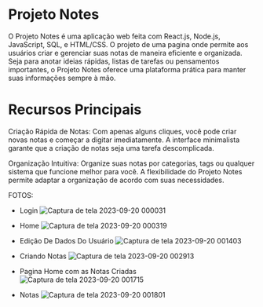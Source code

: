 # Projeto Notes

O Projeto Notes é uma aplicação web feita com React.js, Node.js, JavaScript, SQL, e HTML/CSS. O projeto de uma pagina onde permite aos usuários criar e gerenciar suas notas de maneira eficiente e organizada. Seja para anotar ideias rápidas, listas de tarefas ou pensamentos importantes, o Projeto Notes oferece uma plataforma prática para manter suas informações sempre à mão.

# Recursos Principais

Criação Rápida de Notas: Com apenas alguns cliques, você pode criar novas notas e começar a digitar imediatamente. A interface minimalista garante que a criação de notas seja uma tarefa descomplicada.

Organização Intuitiva: Organize suas notas por categorias, tags ou qualquer sistema que funcione melhor para você. A flexibilidade do Projeto Notes permite adaptar a organização de acordo com suas necessidades.

FOTOS:

- Login 
![Captura de tela 2023-09-20 000031](https://github.com/Prattiz/Notes/assets/135062914/ce1c7b5d-1624-42f0-9c49-6f897f7e4115)
- Home 
![Captura de tela 2023-09-20 000319](https://github.com/Prattiz/Notes/assets/135062914/eed2bc1a-2d63-4411-b5f1-f0be8a8f441b)
- Edição De Dados Do Usuário
![Captura de tela 2023-09-20 001403](https://github.com/Prattiz/Notes/assets/135062914/d9602985-e1ed-4b5d-9d04-efa37d9eef06)
- Criando Notas
![Captura de tela 2023-09-20 002913](https://github.com/Prattiz/Notes/assets/135062914/2d6472fd-27ff-4c21-8401-81095d7ee9cc)
  
- Pagina Home com as Notas Criadas
![Captura de tela 2023-09-20 001715](https://github.com/Prattiz/Notes/assets/135062914/1f514309-db4f-423e-a71a-d1b21c3e91e6)
- Notas
![Captura de tela 2023-09-20 001801](https://github.com/Prattiz/Notes/assets/135062914/f0c324ca-245e-4e80-a67b-ccdfefeedf73)